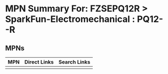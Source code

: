 



# MPN Summary For: FZSEPQ12R > SparkFun-Electromechanical : PQ12--R

## MPNs
  

|MPN|Direct Links|Search Links|
| :--- | :--- | :--- |
||||

